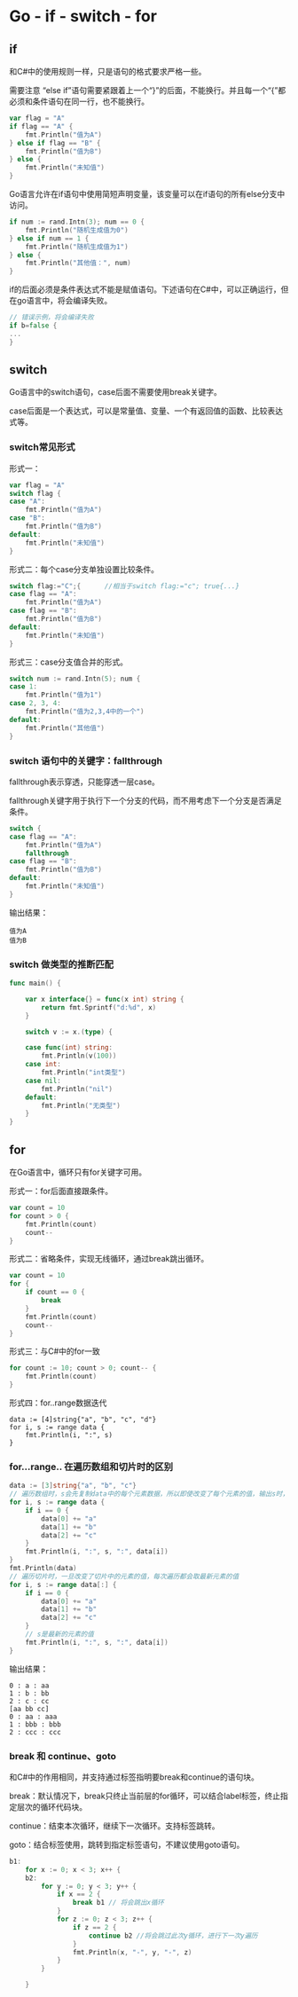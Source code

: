 # Go - if - switch - for



## if

和C#中的使用规则一样，只是语句的格式要求严格一些。

需要注意 “else if”语句需要紧跟着上一个“}”的后面，不能换行。并且每一个“{”都必须和条件语句在同一行，也不能换行。

```go
var flag = "A"
if flag == "A" {
	fmt.Println("值为A")
} else if flag == "B" {
	fmt.Println("值为B")
} else {
	fmt.Println("未知值")
}
```

Go语言允许在if语句中使用简短声明变量，该变量可以在if语句的所有else分支中访问。

```go
if num := rand.Intn(3); num == 0 {
	fmt.Println("随机生成值为0")
} else if num == 1 {
	fmt.Println("随机生成值为1")
} else {
	fmt.Println("其他值：", num)
}
```

if的后面必须是条件表达式不能是赋值语句。下述语句在C#中，可以正确运行，但在go语言中，将会编译失败。

```go
// 错误示例，将会编译失败
if b=false {
...
}
```



## switch

Go语言中的switch语句，case后面不需要使用break关键字。

case后面是一个表达式，可以是常量值、变量、一个有返回值的函数、比较表达式等。

### switch常见形式

形式一：

```go
var flag = "A"
switch flag {
case "A":
	fmt.Println("值为A")
case "B":
	fmt.Println("值为B")
default:
	fmt.Println("未知值")
}
```

形式二：每个case分支单独设置比较条件。

```go
switch flag:="C";{      //相当于switch flag:="c"; true{...}
case flag == "A":
	fmt.Println("值为A")
case flag == "B":
	fmt.Println("值为B")
default:
	fmt.Println("未知值")
}
```

形式三：case分支值合并的形式。

```go
switch num := rand.Intn(5); num {
case 1:
	fmt.Println("值为1")
case 2, 3, 4:
	fmt.Println("值为2,3,4中的一个")
default:
	fmt.Println("其他值")
}
```



### switch 语句中的关键字：fallthrough

fallthrough表示穿透，只能穿透一层case。

fallthrough关键字用于执行下一个分支的代码，而不用考虑下一个分支是否满足条件。

```go
switch {
case flag == "A":
	fmt.Println("值为A")
	fallthrough
case flag == "B":
	fmt.Println("值为B")
default:
	fmt.Println("未知值")
}
```

输出结果：

```
值为A
值为B
```



### switch 做类型的推断匹配

```go
func main() {

	var x interface{} = func(x int) string {
		return fmt.Sprintf("d:%d", x)
	}

	switch v := x.(type) {

	case func(int) string:
		fmt.Println(v(100))
	case int:
		fmt.Println("int类型")
	case nil:
		fmt.Println("nil")
	default:
		fmt.Println("无类型")
	}
}
```





## for

在Go语言中，循环只有for关键字可用。

形式一：for后面直接跟条件。

```go
var count = 10
for count > 0 {
	fmt.Println(count)
	count--
}
```

形式二：省略条件，实现无线循环，通过break跳出循环。

```go
var count = 10
for {
	if count == 0 {
		break
	}
	fmt.Println(count)
	count--
}
```

形式三：与C#中的for一致

```go
for count := 10; count > 0; count-- {
	fmt.Println(count)
}
```

形式四：for..range数据迭代

```
data := [4]string{"a", "b", "c", "d"}
for i, s := range data {
	fmt.Println(i, ":", s)
}
```



### for...range.. 在遍历数组和切片时的区别



```go
data := [3]string{"a", "b", "c"}
// 遍历数组时，s会先复制data中的每个元素数据，所以即使改变了每个元素的值，输出s时，依然为最初元素值
for i, s := range data {
	if i == 0 {
		data[0] += "a"
		data[1] += "b"
		data[2] += "c"
	}
	fmt.Println(i, ":", s, ":", data[i])
}
fmt.Println(data)
// 遍历切片时，一旦改变了切片中的元素的值，每次遍历都会取最新元素的值
for i, s := range data[:] {
	if i == 0 {
		data[0] += "a"
		data[1] += "b"
		data[2] += "c"
	}
	// s是最新的元素的值
	fmt.Println(i, ":", s, ":", data[i])
}
```

输出结果：

```
0 : a : aa   
1 : b : bb   
2 : c : cc   
[aa bb cc]   
0 : aa : aaa 
1 : bbb : bbb
2 : ccc : ccc
```



### break 和 continue、goto

和C#中的作用相同，并支持通过标签指明要break和continue的语句块。

break：默认情况下，break只终止当前层的for循环，可以结合label标签，终止指定层次的循环代码块。

continue：结束本次循环，继续下一次循环。支持标签跳转。

goto：结合标签使用，跳转到指定标签语句，不建议使用goto语句。

```go
b1:
	for x := 0; x < 3; x++ {
	b2:
		for y := 0; y < 3; y++ {
			if x == 2 {
				break b1 // 将会跳出x循环
			}
			for z := 0; z < 3; z++ {
				if z == 2 {
					continue b2 //将会跳过此次y循环，进行下一次y遍历
				}
				fmt.Println(x, "-", y, "-", z)
			}
		}

	}
```



